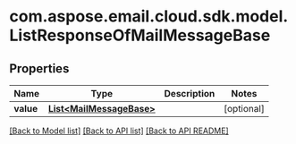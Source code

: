 
# com.aspose.email.cloud.sdk.model.ListResponseOfMailMessageBase

## Properties
Name | Type | Description | Notes
------------ | ------------- | ------------- | -------------
**value** | [**List&lt;MailMessageBase&gt;**](MailMessageBase.md) |  |  [optional]


[[Back to Model list]](README.md#documentation-for-models) [[Back to API list]](README.md#documentation-for-api-endpoints) [[Back to API README]](README.md)

